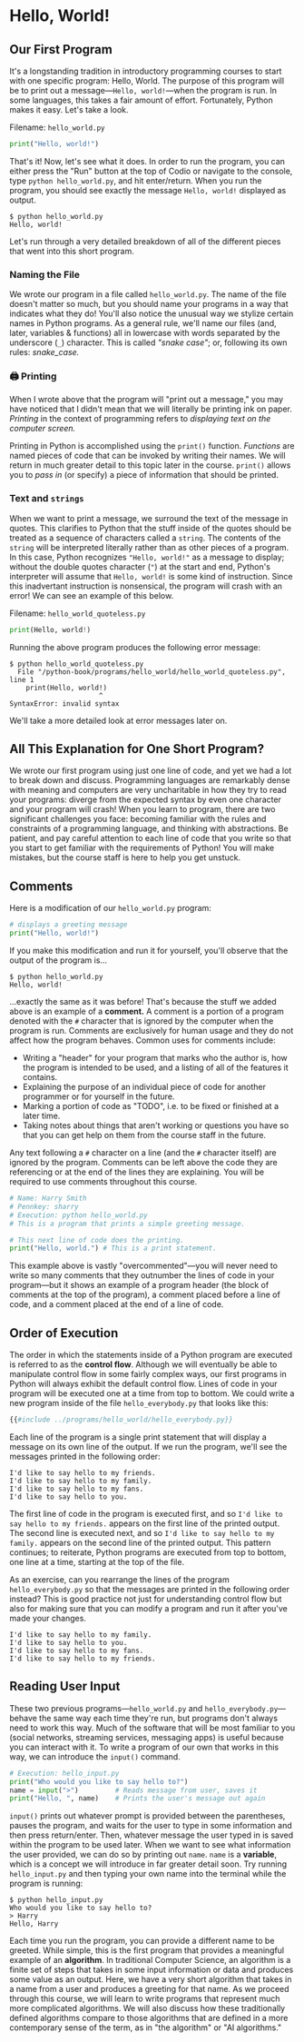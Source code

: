 # Hello, World!

## Our First Program

It's a longstanding tradition in introductory programming courses to start with one specific program: Hello, World. The purpose of this program will be to print out a message—`Hello, world!`—when the program is run. In some languages, this takes a fair amount of effort. Fortunately, Python makes it easy. Let's take a look. 

Filename: `hello_world.py`
```python
print("Hello, world!")
```

That's it! Now, let's see what it does. In order to run the program, you can either press the "Run" button at the top of Codio or navigate to the console, type `python hello_world.py`, and hit enter/return. When you run the program, you should see exactly the message `Hello, world!` displayed as output. 

```console
$ python hello_world.py
Hello, world!
```

Let's run through a very detailed breakdown of all of the different pieces that went into this short program. 

### Naming the File
We wrote our program in a file called `hello_world.py`. The name of the file doesn't matter so much, but you should name your programs in a way that indicates what they do! You'll also notice the unusual way we stylize certain names in Python programs. As a general rule, we'll name our files (and, later, variables & functions) all in lowercase with words separated by the underscore (`_`) character. This is called *"snake case"*; or, following its own rules: *snake_case.*

### 🖨️ Printing
When I wrote above that the program will "print out a message," you may have noticed that I didn't mean that we will literally be printing ink on paper. *Printing* in the context of programming refers to *displaying text on the computer screen.* 

Printing in Python is accomplished using the `print()` function. *Functions* are named pieces of code that can be invoked by writing their names. We will return in much greater detail to this topic later in the course. `print()` allows you to *pass in* (or specify) a piece of information that should be printed. 

### Text and `strings`
When we want to print a message, we surround the text of the message in quotes. This clarifies to Python that the stuff inside of the quotes should be treated as a sequence of characters called a `string`. The contents of the `string` will be interpreted literally rather than as other pieces of a program. In this case, Python recognizes `"Hello, world!"` as a message to display; without the double quotes character (`"`) at the start and end, Python's interpreter will assume that `Hello, world!` is some kind of instruction. Since this inadvertant instruction is nonsensical, the program will crash with an error! We can see an example of this below.

Filename: `hello_world_quoteless.py`
```python
print(Hello, world!)
```

Running the above program produces the following error message:
```console
$ python hello_world_quoteless.py
  File "/python-book/programs/hello_world/hello_world_quoteless.py", line 1
    print(Hello, world!)
                      ^
SyntaxError: invalid syntax
```

We'll take a more detailed look at error messages later on.

## All This Explanation for One Short Program?

We wrote our first program using just one line of code, and yet we had a lot to break down and discuss. Programming languages are remarkably dense with meaning and computers are very uncharitable in how they try to read your programs: diverge from the expected syntax by even one character and your program will crash! When you learn to program, there are two significant challenges you face: becoming familiar with the rules and constraints of a programming language, and thinking with abstractions. Be patient, and pay careful attention to each line of code that you write so that you start to get familiar with the requirements of Python! You will make mistakes, but the course staff is here to help you get unstuck.

## Comments

Here is a modification of our `hello_world.py` program:

```python
# displays a greeting message
print("Hello, world!")
```

If you make this modification and run it for yourself, you'll observe that the output of the program is...

```console
$ python hello_world.py
Hello, world!
```

...exactly the same as it was before! That's because the stuff we added above is an example of a **comment.** A comment is a portion of a program denoted with the `#` character that is ignored by the computer when the program is run. Comments are exclusively for human usage and they do not affect how the program behaves. Common uses for comments include:
- Writing a "header" for your program that marks who the author is, how the program is intended to be used, and a listing of all of the features it contains.
- Explaining the purpose of an individual piece of code for another programmer or for yourself in the future.
- Marking a portion of code as "TODO", i.e. to be fixed or finished at a later time.
- Taking notes about things that aren't working or questions you have so that you can get help on them from the course staff in the future.

Any text following a `#` character on a line (and the `#` character itself) are ignored by the program. Comments can be left above the code they are referencing or at the end of the lines they are explaining. You will be required to use comments throughout this course.

```python
# Name: Harry Smith
# Pennkey: sharry
# Execution: python hello_world.py
# This is a program that prints a simple greeting message.

# This next line of code does the printing.
print("Hello, world.") # This is a print statement.
```

This example above is vastly "overcommented"—you will never need to write so many comments that they outnumber the lines of code in your program—but it shows an example of a program header (the block of comments at the top of the program), a comment placed before a line of code, and a comment placed at the end of a line of code. 

## Order of Execution

The order in which the statements inside of a Python program are executed is referred to as the **control flow**. Although we will eventually be able to manipulate control flow in some fairly complex ways, our first programs in Python will always exhibit the default control flow. Lines of code in your program will be executed one at a time from top to bottom. We could write a new program inside of the file `hello_everybody.py` that looks like this:

```python
{{#include ../programs/hello_world/hello_everybody.py}}
```

Each line of the program is a single print statement that will display a message on its own line of the output. If we run the program, we'll see the messages printed in the following order:

```console
I'd like to say hello to my friends.
I'd like to say hello to my family.
I'd like to say hello to my fans.
I'd like to say hello to you.
```

The first line of code in the program is executed first, and so `I'd like to say hello to my friends.` appears on the first line of the printed output. The second line is executed next, and so `I'd like to say hello to my family.` appears on the second line of the printed output. This pattern continues; to reiterate, Python programs are executed from top to bottom, one line at a time, starting at the top of the file.

As an exercise, can you rearrange the lines of the program `hello_everybody.py` so that the messages are printed in the following order instead? This is good practice not just for understanding control flow but also for making sure that you can modify a program and run it after you've made your changes.

```console
I'd like to say hello to my family.
I'd like to say hello to you.
I'd like to say hello to my fans.
I'd like to say hello to my friends.
```


## Reading User Input

These two previous programs—`hello_world.py` and `hello_everybody.py`—behave the same way each time they're run, but programs don't always need to work this way. Much of the software that will be most familiar to you (social networks, streaming services, messaging apps) is useful because you can interact with it. To write a program of our own that works in this way, we can introduce the `input()` command.

```python
# Execution: hello_input.py
print("Who would you like to say hello to?")
name = input(">")         # Reads message from user, saves it
print("Hello, ", name)    # Prints the user's message out again
```

`input()` prints out whatever prompt is provided between the parentheses, pauses the program, and waits for the user to type in some information and then press return/enter. Then, whatever message the user typed in is saved within the program to be used later. When we want to see what information the user provided, we can do so by printing out `name`. `name` is a **variable**, which is a concept we will introduce in far greater detail soon. Try running `hello_input.py` and then typing your own name into the terminal while the program is running:

```console
$ python hello_input.py
Who would you like to say hello to?
> Harry
Hello, Harry
```

Each time you run the program, you can provide a different name to be greeted. While simple, this is the first program that provides a meaningful example of an **algorithm**. In traditional Computer Science, an algorithm is a finite set of steps that takes in some input information or data and produces some value as an output. Here, we have a very short algorithm that takes in a name from a user and produces a greeting for that name. As we proceed through this course, we will learn to write programs that represent much more complicated algorithms. We will also discuss how these traditionally defined algorithms compare to those algorithms that are defined in a more contemporary sense of the term, as in "the algorithm" or "AI algorithms."